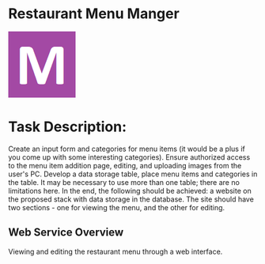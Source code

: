 # Restaurant Menu Manger
![Logo](/docs/menulogo.png)
# Task Description: 

Create an input form and categories for menu items (it would be a plus if you come up with some interesting categories). Ensure authorized access to the menu item addition page, editing, and uploading images from the user's PC.
Develop a data storage table, place menu items and categories in the table. It may be necessary to use more than one table; there are no limitations here.
In the end, the following should be achieved: a website on the proposed stack with data storage in the database. The site should have two sections - one for viewing the menu, and the other for editing.

## Web Service Overview

Viewing and editing the restaurant menu through a web interface.
